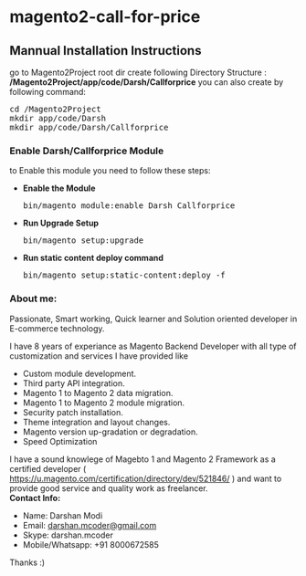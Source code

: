 <head>  
  <meta name="description" content="Call for price module for magento2">
  <meta name="keywords" content="Magento 2,Magento,Extensions,Free Extension, Magento2 Developer">
  <meta name="author" content="Darshan Modi">
</head>


# magento2-call-for-price

<h2> Mannual Installation Instructions</h2>
go to Magento2Project root dir 
create following Directory Structure :<br/>
<strong>/Magento2Project/app/code/Darsh/Callforprice</strong>
you can also create by following command:
<pre>
cd /Magento2Project
mkdir app/code/Darsh
mkdir app/code/Darsh/Callforprice
</pre>



<h3> Enable Darsh/Callforprice Module</h3>
to Enable this module you need to follow these steps:

<ul>
<li>
<strong>Enable the Module</strong>
<pre>bin/magento module:enable Darsh_Callforprice</pre></li>
<li>
<strong>Run Upgrade Setup</strong>
<pre>bin/magento setup:upgrade</pre></li>
<li>
<strong>Run static content deploy command</strong>
	<pre>bin/magento setup:static-content:deploy -f</pre>
</li>
</ul>


<h3>About me:</h3>

Passionate, Smart working, Quick learner and Solution oriented developer in E-commerce technology.

I have 8 years of experiance as Magento Backend Developer with all type of customization and services I have provided like
- Custom module development.
- Third party API integration.
- Magento 1 to Magento 2 data migration.
- Magento 1 to Magento 2 module migration.
- Security patch installation.
- Theme integration and layout changes.
- Magento version up-gradation or degradation.
- Speed Optimization

I have a sound knowlege of Magebto 1 and Magento 2 Framework as a certified developer ( https://u.magento.com/certification/directory/dev/521846/ ) and want to provide good service and quality work as freelancer.
<br/>
<strong>Contact Info:</strong>
- Name: Darshan Modi
- Email: darshan.mcoder@gmail.com
- Skype: darshan.mcoder
- Mobile/Whatsapp: +91 8000672585

Thanks :)
